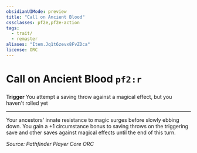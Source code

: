 ```yaml
---
obsidianUIMode: preview
title: "Call on Ancient Blood"
cssclasses: pf2e,pf2e-action
tags:
  - trait/
  - remaster
aliases: "Item.Jq1t6zevx8FvZDca"
license: ORC
---
```

# Call on Ancient Blood `pf2:r`

### 






**Trigger** You attempt a saving throw against a magical effect, but you haven't rolled yet

* * *

Your ancestors' innate resistance to magic surges before slowly ebbing down. You gain a +1 circumstance bonus to saving throws on the triggering save and other saves against magical effects until the end of this turn.

*Source: Pathfinder Player Core*
*ORC*